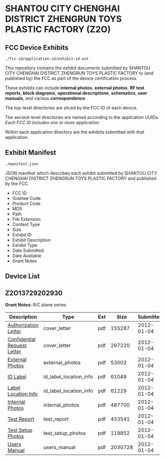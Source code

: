 # SHANTOU CITY CHENGHAI DISTRICT ZHENGRUN TOYS PLASTIC FACTORY (Z2O)
## FCC Device Exhibits

```
./fcc-id/application-id/exhibit-id.ext
```

This repository contains the exhibit documents submitted by SHANTOU CITY CHENGHAI DISTRICT ZHENGRUN TOYS PLASTIC FACTORY to (and published by) the FCC as part of the device certification process.

These exhibits can include **internal photos**, **external photos**, **RF test reports**, **block diagrams**, **operational descriptions**, **schematics**, **user manuals**, and various **correspondence**.

The top-level directories are sliced by the FCC ID of each device.

The second-level directories are named according to the application UUIDs. *Each FCC ID includes one or more application.*

Within each application directory are the exhibits submitted with that application. 

## Exhibit Manifest

```
./manifest.json
```

JSON manifest which describes each exhibit submitted by SHANTOU CITY CHENGHAI DISTRICT ZHENGRUN TOYS PLASTIC FACTORY and published by the FCC.

- FCC ID
- Grantee Code
- Product Code
- MD5
- Path
- File Extension
- Content Type
- Size
- Exhibit ID
- Exhibit Description
- Exhibit Type
- Date Submitted
- Date Available
- Grant Notes

## Device List
## Z2O13729202930
**Grant Notes:** R/C plane series

| Description | Type | Ext | Size | Submitted | Available |
| ----------- | ---- | --- | ---- | --------- | --------- |
| [Authorization Letter](Z2O13729202930/d11eee92e6d81c1da0fec5dd1a4bf9c6/1613819.pdf) | cover_letter | pdf | 155287 | 2012-01-04 | 2012-01-04 |
| [Confidential Request Letter](Z2O13729202930/d11eee92e6d81c1da0fec5dd1a4bf9c6/1613820.pdf) | cover_letter | pdf | 297220 | 2012-01-04 | 2012-01-04 |
| [External Photos](Z2O13729202930/d11eee92e6d81c1da0fec5dd1a4bf9c6/1613822.pdf) | external_photos | pdf | 53002 | 2012-01-04 | 2012-01-04 |
| [ID Label](Z2O13729202930/d11eee92e6d81c1da0fec5dd1a4bf9c6/1613823.pdf) | id_label_location_info | pdf | 61049 | 2012-01-04 | 2012-01-04 |
| [Label Location Info](Z2O13729202930/d11eee92e6d81c1da0fec5dd1a4bf9c6/1613824.pdf) | id_label_location_info | pdf | 61229 | 2012-01-04 | 2012-01-04 |
| [Internal Photos](Z2O13729202930/d11eee92e6d81c1da0fec5dd1a4bf9c6/1613825.pdf) | internal_photos | pdf | 487700 | 2012-01-04 | 2012-01-04 |
| [Test Report](Z2O13729202930/d11eee92e6d81c1da0fec5dd1a4bf9c6/1613828.pdf) | test_report | pdf | 433541 | 2012-01-04 | 2012-01-04 |
| [Test Setup Photos](Z2O13729202930/d11eee92e6d81c1da0fec5dd1a4bf9c6/1613829.pdf) | test_setup_photos | pdf | 119852 | 2012-01-04 | 2012-01-04 |
| [Users Manual](Z2O13729202930/d11eee92e6d81c1da0fec5dd1a4bf9c6/1613830.pdf) | users_manual | pdf | 2030728 | 2012-01-04 | 2012-01-04 |
